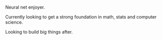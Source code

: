 Neural net enjoyer.

Currently looking to get a strong foundation in math, stats and computer science. 

Looking to build big things after.
